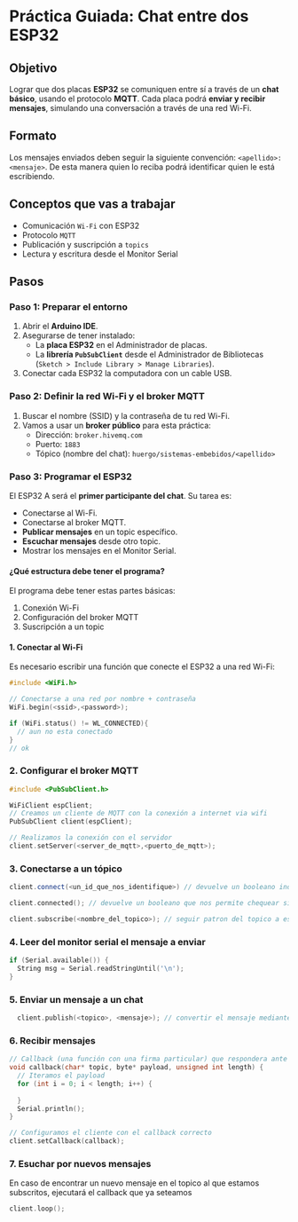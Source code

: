 # Práctica Guiada: Chat entre dos ESP32

## Objetivo
Lograr que dos placas **ESP32** se comuniquen entre sí a través de un **chat básico**, usando el protocolo **MQTT**. Cada placa podrá **enviar y recibir mensajes**, simulando una conversación a través de una red Wi-Fi.

## Formato
Los mensajes enviados deben seguir la siguiente convención: `<apellido>: <mensaje>`. De esta manera quien lo reciba podrá identificar quien le está escribiendo.

## Conceptos que vas a trabajar

- Comunicación `Wi-Fi` con ESP32  
- Protocolo `MQTT ` 
- Publicación y suscripción a `topics`  
- Lectura y escritura desde el Monitor Serial  


## Pasos
### Paso 1: Preparar el entorno

1. Abrir el **Arduino IDE**.
2. Asegurarse de tener instalado:
   - La **placa ESP32** en el Administrador de placas.
   - La **librería `PubSubClient`** desde el Administrador de Bibliotecas (`Sketch > Include Library > Manage Libraries`).
3. Conectar cada ESP32 la computadora con un cable USB.



### Paso 2: Definir la red Wi-Fi y el broker MQTT

1. Buscar el nombre (SSID) y la contraseña de tu red Wi-Fi.
2. Vamos a usar un **broker público** para esta práctica:  
   - Dirección: `broker.hivemq.com`  
   - Puerto: `1883`
   - Tópico (nombre del chat): `huergo/sistemas-embebidos/<apellido>`



### Paso 3: Programar el ESP32

El ESP32 A será el **primer participante del chat**. Su tarea es:

- Conectarse al Wi-Fi.  
- Conectarse al broker MQTT.  
- **Publicar mensajes** en un topic específico.  
- **Escuchar mensajes** desde otro topic.  
- Mostrar los mensajes en el Monitor Serial.  



#### ¿Qué estructura debe tener el programa?

El programa debe tener estas partes básicas:

1. Conexión Wi-Fi  
2. Configuración del broker MQTT  
3. Suscripción a un topic  

#### 1. Conectar al Wi-Fi

Es necesario escribir una función que conecte el ESP32 a una red Wi-Fi:

```cpp
#include <WiFi.h>

// Conectarse a una red por nombre + contraseña
WiFi.begin(<ssid>,<password>);

if (WiFi.status() != WL_CONNECTED){
  // aun no esta conectado
}
// ok
```
### 2. Configurar el broker MQTT
```cpp
#include <PubSubClient.h>

WiFiClient espClient;
// Creamos un cliente de MQTT con la conexión a internet via wifi
PubSubClient client(espClient);

// Realizamos la conexión con el servidor
client.setServer(<server_de_mqtt>,<puerto_de_mqtt>);
```

### 3. Conectarse a un tópico
```cpp
client.connect(<un_id_que_nos_identifique>) // devuelve un booleano indicando si se conecto correctamente

client.connected(); // devuelve un booleano que nos permite chequear si la conexión fue exitosa

client.subscribe(<nombre_del_topico>); // seguir patron del topico a escuchar
```

### 4. Leer del monitor serial el mensaje a enviar
```cpp
if (Serial.available()) {
  String msg = Serial.readStringUntil('\n');
}
```
### 5. Enviar un mensaje a un chat
```cpp
  client.publish(<topico>, <mensaje>); // convertir el mensaje mediante .c_str()
```

### 6. Recibir mensajes
```cpp
// Callback (una función con una firma particular) que respondera ante un nuevo mensaje recibido
void callback(char* topic, byte* payload, unsigned int length) {
  // Iteramos el payload
  for (int i = 0; i < length; i++) {
    
  }
  Serial.println();
}

// Configuramos el cliente con el callback correcto
client.setCallback(callback);
```

### 7. Esuchar por nuevos mensajes
En caso de encontrar un nuevo mensaje en el topico al que estamos subscritos, ejecutará el callback que ya seteamos
```cpp
client.loop();
```
